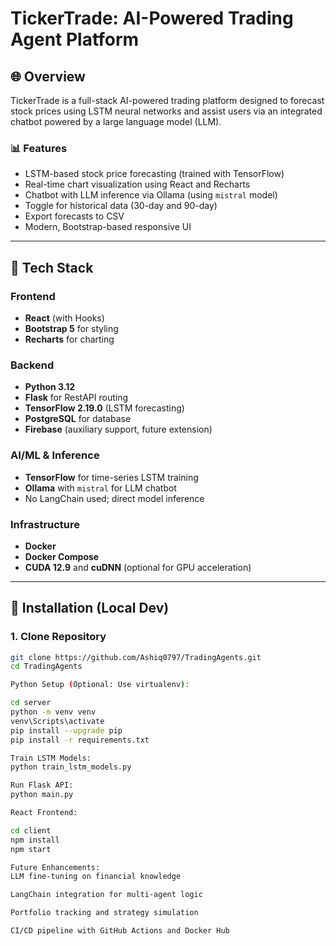 # TickerTrade: AI-Powered Trading Agent Platform

## 🌐 Overview

TickerTrade is a full-stack AI-powered trading platform designed to forecast stock prices using LSTM neural networks and assist users via an integrated chatbot powered by a large language model (LLM).

### 📊 Features

- LSTM-based stock price forecasting (trained with TensorFlow)
- Real-time chart visualization using React and Recharts
- Chatbot with LLM inference via Ollama (using `mistral` model)
- Toggle for historical data (30-day and 90-day)
- Export forecasts to CSV
- Modern, Bootstrap-based responsive UI

---

## 📆 Tech Stack

### Frontend

- **React** (with Hooks)
- **Bootstrap 5** for styling
- **Recharts** for charting

### Backend

- **Python 3.12**
- **Flask** for RestAPI routing
- **TensorFlow 2.19.0** (LSTM forecasting)
- **PostgreSQL** for database
- **Firebase** (auxiliary support, future extension)

### AI/ML & Inference

- **TensorFlow** for time-series LSTM training
- **Ollama** with `mistral` for LLM chatbot
- No LangChain used; direct model inference

### Infrastructure

- **Docker**
- **Docker Compose**
- **CUDA 12.9** and **cuDNN** (optional for GPU acceleration)

---

## 📅 Installation (Local Dev)

### 1. Clone Repository

```bash
git clone https://github.com/Ashiq0797/TradingAgents.git
cd TradingAgents

Python Setup (Optional: Use virtualenv):

cd server
python -m venv venv
venv\Scripts\activate
pip install --upgrade pip
pip install -r requirements.txt 

Train LSTM Models:
python train_lstm_models.py

Run Flask API:
python main.py

React Frontend:

cd client
npm install
npm start

Future Enhancements:
LLM fine-tuning on financial knowledge

LangChain integration for multi-agent logic

Portfolio tracking and strategy simulation

CI/CD pipeline with GitHub Actions and Docker Hub
